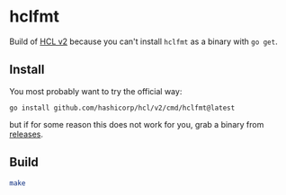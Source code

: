 # hclfmt

Build of [HCL v2](https://github.com/hashicorp/hcl/tree/hcl2) because you can't install `hclfmt` as a binary with `go get`.

## Install

You most probably want to try the official way:

```console
go install github.com/hashicorp/hcl/v2/cmd/hclfmt@latest
```

but if for some reason this does not work for you, grab a binary from [releases](https://github.com/vincenthsh/hclfmt/releases).

## Build

```bash
make
```
